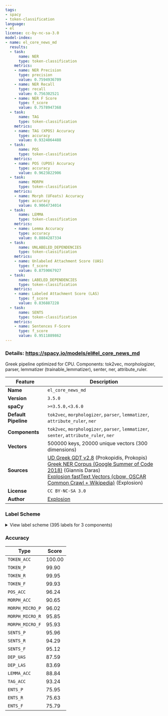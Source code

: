 ```yaml
---
tags:
- spacy
- token-classification
language:
- el
license: cc-by-nc-sa-3.0
model-index:
- name: el_core_news_md
  results:
  - task:
      name: NER
      type: token-classification
    metrics:
    - name: NER Precision
      type: precision
      value: 0.7594936709
    - name: NER Recall
      type: recall
      value: 0.756302521
    - name: NER F Score
      type: f_score
      value: 0.7578947368
  - task:
      name: TAG
      type: token-classification
    metrics:
    - name: TAG (XPOS) Accuracy
      type: accuracy
      value: 0.9324064488
  - task:
      name: POS
      type: token-classification
    metrics:
    - name: POS (UPOS) Accuracy
      type: accuracy
      value: 0.9623822906
  - task:
      name: MORPH
      type: token-classification
    metrics:
    - name: Morph (UFeats) Accuracy
      type: accuracy
      value: 0.9064734014
  - task:
      name: LEMMA
      type: token-classification
    metrics:
    - name: Lemma Accuracy
      type: accuracy
      value: 0.8884287334
  - task:
      name: UNLABELED_DEPENDENCIES
      type: token-classification
    metrics:
    - name: Unlabeled Attachment Score (UAS)
      type: f_score
      value: 0.8759067927
  - task:
      name: LABELED_DEPENDENCIES
      type: token-classification
    metrics:
    - name: Labeled Attachment Score (LAS)
      type: f_score
      value: 0.836887228
  - task:
      name: SENTS
      type: token-classification
    metrics:
    - name: Sentences F-Score
      type: f_score
      value: 0.9511889862
---
```

### Details: https://spacy.io/models/el#el_core_news_md

Greek pipeline optimized for CPU. Components: tok2vec, morphologizer, parser, lemmatizer (trainable_lemmatizer), senter, ner, attribute_ruler.

| Feature | Description |
| --- | --- |
| **Name** | `el_core_news_md` |
| **Version** | `3.5.0` |
| **spaCy** | `>=3.5.0,<3.6.0` |
| **Default Pipeline** | `tok2vec`, `morphologizer`, `parser`, `lemmatizer`, `attribute_ruler`, `ner` |
| **Components** | `tok2vec`, `morphologizer`, `parser`, `lemmatizer`, `senter`, `attribute_ruler`, `ner` |
| **Vectors** | 500000 keys, 20000 unique vectors (300 dimensions) |
| **Sources** | [UD Greek GDT v2.8](https://github.com/UniversalDependencies/UD_Greek-GDT) (Prokopidis, Prokopis)<br />[Greek NER Corpus (Google Summer of Code 2018)](https://github.com/eellak/gsoc2018-spacy) (Giannis Daras)<br />[Explosion fastText Vectors (cbow, OSCAR Common Crawl + Wikipedia)](https://spacy.io) (Explosion) |
| **License** | `CC BY-NC-SA 3.0` |
| **Author** | [Explosion](https://explosion.ai) |

### Label Scheme

<details>

<summary>View label scheme (395 labels for 3 components)</summary>

| Component | Labels |
| --- | --- |
| **`morphologizer`** | `Case=Nom\|Definite=Def\|Gender=Fem\|Number=Sing\|POS=DET\|PronType=Art`, `Foreign=Yes\|POS=X`, `Aspect=Perf\|Mood=Ind\|Number=Sing\|POS=VERB\|Person=3\|Tense=Past\|VerbForm=Fin\|Voice=Pass`, `POS=ADP`, `Case=Acc\|Definite=Def\|Gender=Fem\|Number=Sing\|POS=DET\|PronType=Art`, `NumType=Card\|POS=NUM`, `POS=NOUN`, `POS=ADV`, `POS=PUNCT`, `Case=Acc\|Gender=Neut\|Number=Plur\|POS=NOUN`, `Case=Acc\|Gender=Neut\|Number=Plur\|POS=ADP`, `Case=Gen\|Definite=Def\|Gender=Fem\|Number=Sing\|POS=DET\|PronType=Art`, `Case=Gen\|Gender=Fem\|Number=Sing\|POS=NOUN`, `Case=Gen\|Definite=Def\|Gender=Fem\|Number=Plur\|POS=DET\|PronType=Art`, `Case=Gen\|Definite=Def\|Gender=Neut\|Number=Sing\|POS=DET\|PronType=Art`, `Case=Acc\|Definite=Def\|Gender=Neut\|Number=Sing\|POS=DET\|PronType=Art`, `Case=Gen\|Definite=Def\|Gender=Masc\|Number=Sing\|POS=DET\|PronType=Art`, `Case=Gen\|Gender=Masc\|Number=Sing\|POS=NOUN`, `Aspect=Perf\|Mood=Ind\|Number=Sing\|POS=VERB\|Person=3\|Tense=Past\|VerbForm=Fin\|Voice=Act`, `Case=Nom\|Definite=Def\|Gender=Masc\|Number=Sing\|POS=DET\|PronType=Art`, `Case=Acc\|Gender=Neut\|Number=Sing\|POS=ADP`, `Case=Acc\|Gender=Neut\|NumType=Ord\|Number=Sing\|POS=NUM`, `Case=Acc\|Gender=Neut\|Number=Sing\|POS=NOUN`, `POS=CCONJ`, `Case=Nom\|Definite=Def\|Gender=Masc\|Number=Plur\|POS=DET\|PronType=Art`, `Case=Nom\|Gender=Masc\|Number=Plur\|POS=ADJ`, `Aspect=Perf\|Mood=Ind\|Number=Plur\|POS=VERB\|Person=3\|Tense=Past\|VerbForm=Fin\|Voice=Act`, `Case=Acc\|Definite=Def\|Gender=Masc\|Number=Sing\|POS=DET\|PronType=Art`, `Case=Acc\|Gender=Neut\|NumType=Card\|Number=Plur\|POS=NUM`, `Case=Acc\|Definite=Def\|Gender=Masc\|Number=Plur\|POS=DET\|PronType=Art`, `Case=Nom\|Gender=Masc\|NumType=Card\|Number=Plur\|POS=NUM`, `POS=AUX`, `Aspect=Perf\|Mood=Ind\|Number=Plur\|POS=VERB\|Person=3\|VerbForm=Fin\|Voice=Pass`, `Case=Acc\|Gender=Fem\|Number=Plur\|POS=ADP`, `Case=Acc\|Gender=Masc\|Number=Plur\|POS=PROPN`, `Aspect=Imp\|Mood=Ind\|Number=Plur\|POS=VERB\|Person=3\|Tense=Pres\|VerbForm=Fin\|Voice=Pass`, `Case=Acc\|Gender=Fem\|Number=Sing\|POS=NOUN`, `Case=Acc\|Gender=Masc\|Number=Plur\|POS=ADJ`, `Case=Acc\|Gender=Masc\|Number=Plur\|POS=NOUN`, `Case=Gen\|Gender=Neut\|NumType=Card\|Number=Plur\|POS=NUM`, `Case=Gen\|Gender=Neut\|Number=Plur\|POS=NOUN`, `Case=Acc\|Gender=Masc\|Number=Sing\|POS=ADP`, `Case=Acc\|Gender=Masc\|Number=Sing\|POS=NOUN`, `Case=Acc\|Gender=Neut\|Number=Sing\|POS=PROPN`, `Case=Nom\|Gender=Masc\|Number=Sing\|POS=NOUN`, `Case=Nom\|Gender=Masc\|Number=Sing\|POS=PROPN`, `Aspect=Imp\|Mood=Ind\|Number=Sing\|POS=VERB\|Person=3\|Tense=Past\|VerbForm=Fin\|Voice=Act`, `Case=Gen\|Gender=Masc\|Number=Sing\|POS=PRON\|Person=3\|PronType=Rel`, `Case=Acc\|Definite=Def\|Gender=Fem\|Number=Plur\|POS=DET\|PronType=Art`, `Case=Acc\|Gender=Fem\|Number=Plur\|POS=NOUN`, `Case=Gen\|Gender=Masc\|Number=Sing\|POS=PRON\|Person=3\|Poss=Yes\|PronType=Prs`, `Case=Acc\|Gender=Fem\|Number=Sing\|POS=ADP`, `Case=Acc\|Gender=Fem\|Number=Sing\|POS=PROPN`, `Aspect=Imp\|Mood=Ind\|Number=Sing\|POS=VERB\|Person=3\|Tense=Pres\|VerbForm=Fin\|Voice=Act`, `Case=Acc\|Definite=Def\|Gender=Neut\|Number=Plur\|POS=DET\|PronType=Art`, `Case=Acc\|Gender=Neut\|Number=Plur\|POS=ADJ`, `Case=Gen\|Gender=Neut\|Number=Plur\|POS=PROPN`, `Case=Acc\|Gender=Neut\|Number=Sing\|POS=ADJ`, `Aspect=Imp\|POS=VERB\|VerbForm=Conv\|Voice=Act`, `Case=Nom\|Gender=Fem\|Number=Sing\|POS=PRON\|Person=3\|PronType=Rel`, `Aspect=Imp\|Mood=Ind\|Number=Sing\|POS=VERB\|Person=3\|Tense=Pres\|VerbForm=Fin\|Voice=Pass`, `Case=Acc\|Gender=Masc\|Number=Plur\|POS=ADP`, `Case=Gen\|Gender=Fem\|Number=Sing\|POS=ADJ`, `Case=Gen\|Gender=Fem\|Number=Sing\|POS=PROPN`, `Case=Acc\|Definite=Ind\|Gender=Neut\|Number=Sing\|POS=DET\|PronType=Art`, `Case=Gen\|Definite=Def\|Gender=Neut\|Number=Plur\|POS=DET\|PronType=Art`, `Case=Gen\|Gender=Neut\|Number=Sing\|POS=PROPN`, `Case=Nom\|Definite=Def\|Gender=Neut\|Number=Sing\|POS=DET\|PronType=Art`, `Case=Nom\|Gender=Neut\|Number=Sing\|POS=PRON\|Person=3\|PronType=Rel`, `Case=Nom\|Gender=Neut\|Number=Plur\|POS=NOUN`, `Case=Gen\|Gender=Masc\|Number=Sing\|POS=PROPN`, `Case=Nom\|Gender=Masc\|Number=Plur\|POS=NOUN`, `Case=Nom\|Gender=Fem\|Number=Plur\|POS=ADJ`, `Case=Nom\|Gender=Fem\|Number=Plur\|POS=NOUN`, `Case=Nom\|Gender=Fem\|Number=Sing\|POS=NOUN`, `Case=Acc\|Gender=Fem\|Number=Plur\|POS=PRON\|Person=3\|PronType=Ind`, `Case=Nom\|Gender=Neut\|Number=Sing\|POS=NOUN`, `Case=Nom\|Gender=Neut\|Number=Plur\|POS=ADJ`, `Aspect=Imp\|Mood=Ind\|Number=Sing\|POS=AUX\|Person=3\|Tense=Past\|VerbForm=Fin\|Voice=Pass`, `Case=Nom\|Gender=Fem\|Number=Sing\|POS=ADJ`, `Case=Acc\|Gender=Fem\|Number=Sing\|POS=ADJ`, `Case=Nom\|Degree=Cmp\|Gender=Masc\|Number=Sing\|POS=ADJ`, `Case=Gen\|Definite=Def\|Gender=Masc\|Number=Plur\|POS=DET\|PronType=Art`, `Case=Gen\|Gender=Masc\|Number=Plur\|POS=NOUN`, `Case=Gen\|Gender=Fem\|Number=Plur\|POS=NOUN`, `Case=Nom\|Gender=Neut\|NumType=Card\|Number=Plur\|POS=NUM`, `Case=Gen\|Gender=Masc\|Number=Plur\|POS=PRON\|Person=3\|Poss=Yes\|PronType=Prs`, `POS=SCONJ`, `Case=Nom\|Gender=Neut\|Number=Plur\|POS=PRON\|Person=3\|PronType=Ind`, `Aspect=Perf\|Mood=Ind\|Number=Plur\|POS=VERB\|Person=3\|Tense=Past\|VerbForm=Fin\|Voice=Pass`, `Case=Nom\|Definite=Def\|Gender=Fem\|Number=Plur\|POS=DET\|PronType=Art`, `Case=Nom\|Gender=Masc\|Number=Plur\|POS=PRON\|Person=3\|PronType=Rel`, `Aspect=Imp\|Mood=Ind\|Number=Plur\|POS=VERB\|Person=3\|Tense=Pres\|VerbForm=Fin\|Voice=Act`, `Aspect=Perf\|Mood=Ind\|Number=Plur\|POS=VERB\|Person=3\|VerbForm=Fin\|Voice=Act`, `Case=Nom\|Gender=Masc\|Number=Sing\|POS=PRON\|Person=3\|PronType=Rel`, `Case=Nom\|Gender=Fem\|Number=Sing\|POS=PROPN`, `Case=Gen\|Gender=Masc\|Number=Sing\|POS=ADJ`, `Case=Acc\|Gender=Fem\|NumType=Ord\|Number=Sing\|POS=NUM`, `Case=Gen\|Gender=Fem\|Number=Plur\|POS=PRON\|Person=3\|PronType=Prs`, `Aspect=Imp\|Mood=Ind\|Number=Sing\|POS=VERB\|Person=3\|Tense=Past\|VerbForm=Fin\|Voice=Pass`, `Aspect=Imp\|Mood=Ind\|Number=Sing\|POS=AUX\|Person=3\|Tense=Pres\|VerbForm=Fin\|Voice=Pass`, `Case=Acc\|Definite=Ind\|Gender=Fem\|Number=Sing\|POS=DET\|PronType=Art`, `Case=Nom\|Gender=Neut\|Number=Sing\|POS=ADJ`, `Aspect=Imp\|Mood=Ind\|Number=Plur\|POS=AUX\|Person=3\|Tense=Pres\|VerbForm=Fin\|Voice=Act`, `Aspect=Perf\|POS=VERB\|VerbForm=Inf\|Voice=Pass`, `Case=Acc\|Gender=Fem\|Number=Plur\|POS=ADJ`, `Case=Nom\|Definite=Def\|Gender=Neut\|Number=Plur\|POS=DET\|PronType=Art`, `Case=Nom\|Gender=Masc\|Number=Sing\|POS=ADJ`, `Case=Gen\|Gender=Neut\|Number=Plur\|POS=ADJ`, `Aspect=Imp\|Mood=Ind\|Number=Sing\|POS=AUX\|Person=3\|Tense=Pres\|VerbForm=Fin\|Voice=Act`, `Aspect=Perf\|POS=VERB\|VerbForm=Inf\|Voice=Act`, `Case=Acc\|Gender=Fem\|Number=Plur\|POS=PRON\|Person=3\|PronType=Rel`, `Case=Nom\|Gender=Masc\|Number=Plur\|POS=PROPN`, `Aspect=Perf\|Case=Acc\|Gender=Fem\|Number=Sing\|POS=VERB\|VerbForm=Part\|Voice=Pass`, `Case=Gen\|Gender=Masc\|Number=Plur\|POS=PROPN`, `POS=PART`, `Case=Nom\|Gender=Fem\|Number=Sing\|POS=PRON\|Person=3\|PronType=Ind`, `Case=Nom\|Degree=Cmp\|Gender=Neut\|Number=Sing\|POS=ADJ`, `Case=Acc\|Gender=Fem\|Number=Sing\|POS=PRON\|Person=3\|PronType=Dem`, `Case=Acc\|Degree=Cmp\|Gender=Fem\|Number=Sing\|POS=ADJ`, `Case=Nom\|Gender=Neut\|Number=Plur\|POS=PRON\|Person=3\|PronType=Dem`, `Aspect=Imp\|Mood=Ind\|Number=Plur\|POS=AUX\|Person=3\|Tense=Pres\|VerbForm=Fin\|Voice=Pass`, `Case=Gen\|Gender=Fem\|NumType=Ord\|Number=Sing\|POS=NUM`, `Aspect=Imp\|Mood=Ind\|Number=Plur\|POS=VERB\|Person=3\|Tense=Past\|VerbForm=Fin\|Voice=Act`, `Aspect=Perf\|Mood=Ind\|Number=Sing\|POS=VERB\|Person=3\|VerbForm=Fin\|Voice=Pass`, `Case=Gen\|Gender=Neut\|Number=Sing\|POS=NOUN`, `Case=Gen\|Gender=Fem\|Number=Sing\|POS=PRON\|Person=3\|Poss=Yes\|PronType=Prs`, `Abbr=Yes\|POS=NOUN`, `Case=Acc\|Gender=Neut\|Number=Plur\|POS=PRON\|Person=3\|PronType=Ind`, `Case=Nom\|Gender=Fem\|Number=Plur\|POS=PRON\|Person=3\|PronType=Rel`, `Aspect=Perf\|Mood=Ind\|Number=Sing\|POS=VERB\|Person=3\|VerbForm=Fin\|Voice=Act`, `Case=Acc\|Gender=Masc\|Number=Sing\|POS=PROPN`, `Case=Gen\|Gender=Fem\|Number=Plur\|POS=ADJ`, `Case=Acc\|Gender=Masc\|Number=Sing\|POS=ADJ`, `Case=Voc\|Gender=Fem\|Number=Sing\|POS=NOUN`, `Aspect=Imp\|Mood=Ind\|Number=Plur\|POS=VERB\|Person=1\|Tense=Pres\|VerbForm=Fin\|Voice=Act`, `Case=Acc\|Gender=Fem\|Number=Sing\|POS=PRON\|Person=3\|PronType=Rel`, `Aspect=Perf\|Mood=Ind\|Number=Plur\|POS=VERB\|Person=1\|Tense=Past\|VerbForm=Fin\|Voice=Act`, `Aspect=Perf\|Mood=Ind\|Number=Plur\|POS=VERB\|Person=1\|VerbForm=Fin\|Voice=Act`, `Case=Acc\|Definite=Ind\|Gender=Masc\|Number=Sing\|POS=DET\|PronType=Art`, `Case=Gen\|Gender=Neut\|Number=Plur\|POS=PRON\|Person=3\|Poss=Yes\|PronType=Prs`, `Aspect=Imp\|Mood=Ind\|Number=Plur\|POS=VERB\|Person=1\|Tense=Pres\|VerbForm=Fin\|Voice=Pass`, `Case=Nom\|Gender=Neut\|Number=Plur\|POS=PRON\|Person=3\|PronType=Rel`, `Case=Gen\|Gender=Masc\|Number=Plur\|POS=PRON\|Person=1\|Poss=Yes\|PronType=Prs`, `Case=Nom\|Definite=Ind\|Gender=Fem\|Number=Sing\|POS=DET\|PronType=Art`, `Case=Acc\|Gender=Masc\|Number=Plur\|POS=PRON\|Person=1\|PronType=Prs`, `Case=Acc\|Gender=Neut\|Number=Sing\|POS=PRON\|Person=3\|PronType=Dem`, `Aspect=Imp\|Mood=Ind\|Number=Sing\|POS=VERB\|Person=1\|Tense=Past\|VerbForm=Fin\|Voice=Act`, `Case=Gen\|Gender=Masc\|Number=Sing\|POS=PRON\|Person=1\|Poss=Yes\|PronType=Prs`, `Case=Nom\|Definite=Ind\|Gender=Neut\|Number=Sing\|POS=DET\|PronType=Art`, `Aspect=Imp\|Mood=Ind\|Number=Sing\|POS=VERB\|Person=1\|Tense=Pres\|VerbForm=Fin\|Voice=Act`, `Case=Acc\|Gender=Masc\|Number=Plur\|POS=PRON\|Person=3\|PronType=Dem`, `Case=Acc\|Gender=Neut\|Number=Sing\|POS=PRON\|Person=3\|PronType=Ind`, `Degree=Cmp\|POS=ADV`, `Case=Acc\|Gender=Masc\|Number=Sing\|POS=PRON\|Person=3\|PronType=Dem`, `Case=Acc\|Gender=Masc\|Number=Sing\|POS=PRON\|Person=1\|PronType=Prs`, `Aspect=Perf\|Mood=Ind\|Number=Sing\|POS=VERB\|Person=1\|Tense=Past\|VerbForm=Fin\|Voice=Act`, `Case=Acc\|Gender=Neut\|Number=Plur\|POS=PRON\|Person=3\|PronType=Dem`, `Case=Acc\|Gender=Neut\|Number=Plur\|POS=PRON\|Person=3\|PronType=Prs`, `Case=Acc\|Gender=Fem\|Number=Sing\|POS=PRON\|Person=3\|PronType=Ind,Rel`, `Case=Nom\|Gender=Masc\|Number=Plur\|POS=PRON\|Person=3\|PronType=Ind,Rel`, `Case=Gen\|Gender=Neut\|Number=Plur\|POS=PRON\|Person=3\|PronType=Dem`, `Case=Nom\|Gender=Fem\|NumType=Card\|Number=Sing\|POS=NUM`, `Case=Acc\|Gender=Fem\|Number=Sing\|POS=PRON\|Person=3\|PronType=Ind`, `Case=Nom\|Gender=Masc\|Number=Plur\|POS=PRON\|Person=1\|PronType=Prs`, `Aspect=Perf\|Mood=Ind\|Number=Plur\|POS=VERB\|Person=1\|Tense=Past\|VerbForm=Fin\|Voice=Pass`, `Case=Gen\|Gender=Fem\|Number=Plur\|POS=PRON\|Person=3\|PronType=Rel`, `Case=Acc\|Gender=Neut\|NumType=Card\|Number=Sing\|POS=NUM`, `Aspect=Perf\|Case=Acc\|Gender=Neut\|Number=Sing\|POS=VERB\|VerbForm=Part\|Voice=Pass`, `Case=Gen\|Gender=Fem\|Number=Sing\|POS=PRON\|Person=3\|PronType=Dem`, `Case=Gen\|Gender=Neut\|Number=Sing\|POS=PRON\|Person=3\|Poss=Yes\|PronType=Prs`, `Case=Acc\|Gender=Masc\|NumType=Ord\|Number=Sing\|POS=NUM`, `Case=Gen\|Definite=Ind\|Gender=Masc\|Number=Sing\|POS=DET\|PronType=Art`, `Case=Gen\|Gender=Masc\|NumType=Ord\|Number=Sing\|POS=NUM`, `Case=Gen\|Definite=Ind\|Gender=Fem\|Number=Sing\|POS=DET\|PronType=Art`, `Case=Nom\|Gender=Fem\|NumType=Card\|Number=Plur\|POS=NUM`, `Case=Voc\|Gender=Masc\|Number=Sing\|POS=NOUN`, `Aspect=Perf\|Mood=Ind\|Number=Sing\|POS=VERB\|Person=1\|VerbForm=Fin\|Voice=Act`, `Case=Acc\|Gender=Neut\|Number=Plur\|POS=PRON\|Person=3\|PronType=Ind,Rel`, `Case=Gen\|Gender=Neut\|Number=Sing\|POS=PRON\|Person=3\|PronType=Dem`, `Case=Acc\|Gender=Neut\|Number=Plur\|POS=PRON\|Person=3\|PronType=Rel`, `Case=Gen\|Gender=Fem\|Number=Plur\|POS=PRON\|Person=3\|PronType=Dem`, `Case=Acc\|Gender=Neut\|Number=Sing\|POS=PRON\|Person=3\|PronType=Rel`, `Case=Acc\|Gender=Neut\|Number=Sing\|POS=PRON\|Person=3\|PronType=Prs`, `Case=Acc\|Gender=Masc\|Number=Plur\|POS=PRON\|Person=3\|PronType=Rel`, `Case=Voc\|Gender=Fem\|Number=Plur\|POS=NOUN`, `Case=Voc\|Gender=Masc\|Number=Plur\|POS=NOUN`, `Case=Gen\|Gender=Masc\|Number=Plur\|POS=PRON\|Person=2\|PronType=Prs`, `Case=Acc\|Gender=Neut\|Number=Sing\|POS=PRON\|Person=3\|PronType=Int`, `Case=Gen\|Gender=Masc\|Number=Plur\|POS=ADJ`, `Case=Gen\|Gender=Neut\|Number=Sing\|POS=ADJ`, `Case=Gen\|Definite=Ind\|Gender=Neut\|Number=Sing\|POS=DET\|PronType=Art`, `Case=Nom\|Gender=Fem\|Number=Plur\|POS=PRON\|Person=3\|PronType=Ind`, `Case=Nom\|Gender=Masc\|Number=Plur\|POS=PRON\|Person=3\|PronType=Ind`, `Case=Acc\|Gender=Masc\|Number=Plur\|POS=PRON\|Person=3\|PronType=Ind`, `Case=Nom\|Gender=Neut\|Number=Sing\|POS=PRON\|Person=3\|PronType=Dem`, `Case=Gen\|Gender=Fem\|Number=Plur\|POS=PRON\|Person=3\|Poss=Yes\|PronType=Prs`, `Aspect=Perf\|Mood=Ind\|Number=Plur\|POS=VERB\|Person=1\|VerbForm=Fin\|Voice=Pass`, `Aspect=Imp\|Mood=Ind\|Number=Sing\|POS=VERB\|Person=1\|Tense=Pres\|VerbForm=Fin\|Voice=Pass`, `Case=Nom\|Gender=Masc\|Number=Plur\|POS=PRON\|Person=3\|PronType=Dem`, `Case=Acc\|Gender=Masc\|Number=Plur\|POS=PRON\|Person=3\|PronType=Prs`, `Case=Acc\|Gender=Fem\|Number=Plur\|POS=PRON\|Person=3\|PronType=Dem`, `Case=Nom\|Gender=Masc\|Number=Plur\|POS=PRON\|Person=2\|PronType=Prs`, `Aspect=Perf\|Mood=Ind\|Number=Plur\|POS=VERB\|Person=2\|Tense=Past\|VerbForm=Fin\|Voice=Act`, `Case=Gen\|Gender=Masc\|Number=Plur\|POS=PRON\|Person=1\|PronType=Prs`, `Case=Acc\|Gender=Masc\|Number=Sing\|POS=PRON\|Person=3\|PronType=Rel`, `Case=Gen\|Gender=Masc\|Number=Plur\|POS=PRON\|Person=2\|Poss=Yes\|PronType=Prs`, `Case=Acc\|Gender=Masc\|Number=Sing\|POS=PRON\|Person=3\|PronType=Ind`, `Case=Acc\|Degree=Cmp\|Gender=Masc\|Number=Sing\|POS=ADJ`, `Case=Nom\|Gender=Masc\|Number=Sing\|POS=PRON\|Person=3\|PronType=Ind,Rel`, `Case=Acc\|Degree=Cmp\|Gender=Neut\|Number=Plur\|POS=ADJ`, `Case=Nom\|Gender=Neut\|Number=Sing\|POS=PRON\|Person=3\|PronType=Ind`, `Aspect=Perf\|Case=Nom\|Gender=Masc\|Number=Plur\|POS=VERB\|VerbForm=Part\|Voice=Pass`, `Aspect=Imp\|Mood=Ind\|Number=Plur\|POS=VERB\|Person=1\|Tense=Past\|VerbForm=Fin\|Voice=Act`, `Case=Nom\|Degree=Cmp\|Gender=Fem\|Number=Plur\|POS=ADJ`, `Case=Nom\|Gender=Fem\|Number=Sing\|POS=PRON\|Person=3\|PronType=Dem`, `Case=Gen\|Gender=Masc\|NumType=Card\|Number=Plur\|POS=NUM`, `Case=Acc\|Gender=Fem\|NumType=Card\|Number=Plur\|POS=NUM`, `Case=Acc\|Gender=Masc\|NumType=Card\|Number=Plur\|POS=NUM`, `Case=Acc\|Degree=Cmp\|Gender=Neut\|Number=Sing\|POS=ADJ`, `Case=Acc\|Gender=Fem\|Number=Plur\|POS=PROPN`, `Aspect=Imp\|Mood=Ind\|Number=Sing\|POS=AUX\|Person=3\|Tense=Past\|VerbForm=Fin\|Voice=Act`, `Aspect=Perf\|Case=Gen\|Gender=Masc\|Number=Sing\|POS=VERB\|VerbForm=Part\|Voice=Pass`, `Case=Gen\|Gender=Masc\|Number=Sing\|POS=PRON\|Person=3\|PronType=Dem`, `Case=Gen\|Gender=Fem\|NumType=Card\|Number=Plur\|POS=NUM`, `POS=SPACE`, `Case=Nom\|Gender=Neut\|Number=Sing\|POS=PROPN`, `Aspect=Perf\|Case=Acc\|Gender=Masc\|Number=Sing\|POS=VERB\|VerbForm=Part\|Voice=Pass`, `Case=Nom\|Degree=Sup\|Gender=Neut\|Number=Plur\|POS=ADJ`, `Case=Nom\|Degree=Cmp\|Gender=Neut\|Number=Plur\|POS=ADJ`, `Aspect=Imp\|Mood=Ind\|Number=Plur\|POS=VERB\|Person=2\|Tense=Pres\|VerbForm=Fin\|Voice=Act`, `Aspect=Perf\|Mood=Ind\|Number=Plur\|POS=VERB\|Person=2\|VerbForm=Fin\|Voice=Act`, `Aspect=Perf\|Mood=Ind\|Number=Plur\|POS=VERB\|Person=2\|VerbForm=Fin\|Voice=Pass`, `Case=Acc\|Gender=Fem\|Number=Sing\|POS=PRON\|Person=3\|PronType=Prs`, `Case=Nom\|Gender=Neut\|Number=Sing\|POS=PRON\|Person=3\|PronType=Int`, `Aspect=Perf\|Case=Acc\|Gender=Fem\|Number=Plur\|POS=VERB\|VerbForm=Part\|Voice=Pass`, `Abbr=Yes\|POS=ADV`, `Case=Acc\|Gender=Neut\|Number=Sing\|POS=PRON\|Person=3\|PronType=Ind,Rel`, `Case=Nom\|Gender=Neut\|NumType=Ord\|Number=Plur\|POS=NUM`, `Aspect=Imp\|Mood=Ind\|Number=Plur\|POS=AUX\|Person=3\|Tense=Past\|VerbForm=Fin\|Voice=Act`, `Case=Dat\|Gender=Masc\|Number=Sing\|POS=NOUN`, `Case=Nom\|Gender=Fem\|Number=Plur\|POS=PRON\|Person=3\|PronType=Dem`, `Aspect=Imp\|Mood=Ind\|Number=Plur\|POS=AUX\|Person=1\|Tense=Pres\|VerbForm=Fin\|Voice=Pass`, `Case=Acc\|Degree=Cmp\|Gender=Fem\|Number=Plur\|POS=ADJ`, `Case=Gen\|Degree=Cmp\|Gender=Neut\|Number=Plur\|POS=ADJ`, `Case=Gen\|Gender=Neut\|Number=Plur\|POS=PRON\|Person=3\|PronType=Rel`, `Aspect=Perf\|Case=Nom\|Gender=Fem\|Number=Plur\|POS=VERB\|VerbForm=Part\|Voice=Pass`, `Case=Nom\|Gender=Masc\|Number=Sing\|POS=PRON\|Person=3\|PronType=Ind`, `Case=Dat\|Gender=Neut\|Number=Sing\|POS=NOUN`, `Case=Gen\|Gender=Neut\|Number=Plur\|POS=PRON\|Person=3\|PronType=Ind`, `Case=Acc\|Degree=Sup\|Gender=Masc\|Number=Plur\|POS=ADJ`, `Case=Gen\|Gender=Masc\|Number=Sing\|POS=PRON\|Person=3\|PronType=Prs`, `Case=Gen\|Gender=Neut\|Number=Plur\|POS=PRON\|Person=3\|PronType=Ind,Rel`, `Case=Gen\|Degree=Cmp\|Gender=Masc\|Number=Plur\|POS=ADJ`, `Case=Nom\|Degree=Cmp\|Gender=Masc\|Number=Plur\|POS=ADJ`, `Case=Nom\|Gender=Neut\|Number=Plur\|POS=PROPN`, `Case=Gen\|Gender=Masc\|Number=Plur\|POS=PRON\|Person=3\|PronType=Rel`, `Case=Dat\|Gender=Fem\|Number=Sing\|POS=NOUN`, `Case=Gen\|Gender=Fem\|Number=Sing\|POS=PRON\|Person=3\|PronType=Prs`, `Aspect=Perf\|Case=Acc\|Gender=Neut\|Number=Plur\|POS=VERB\|VerbForm=Part\|Voice=Pass`, `Case=Acc\|Gender=Fem\|NumType=Sets\|Number=Plur\|POS=NUM`, `Aspect=Imp\|POS=AUX\|VerbForm=Conv\|Voice=Act`, `Case=Gen\|Gender=Masc\|Number=Plur\|POS=PRON\|Person=3\|PronType=Prs`, `Case=Nom\|Gender=Fem\|NumType=Ord\|Number=Sing\|POS=NUM`, `Case=Nom\|Gender=Fem\|NumType=Sets\|Number=Plur\|POS=NUM`, `Case=Acc\|Gender=Neut\|Number=Plur\|POS=PROPN`, `Aspect=Imp\|Mood=Ind\|Number=Plur\|POS=AUX\|Person=3\|Tense=Past\|VerbForm=Fin\|Voice=Pass`, `Aspect=Perf\|Mood=Imp\|Number=Plur\|POS=VERB\|Person=2\|VerbForm=Fin\|Voice=Act`, `Case=Gen\|Gender=Masc\|Number=Sing\|POS=PRON\|Person=1\|PronType=Prs`, `Case=Acc\|Gender=Masc\|Number=Plur\|POS=PRON\|Person=2\|PronType=Prs`, `Case=Nom\|Gender=Masc\|Number=Sing\|POS=PRON\|Person=1\|PronType=Prs`, `Case=Voc\|Gender=Masc\|Number=Sing\|POS=ADJ`, `Case=Voc\|Gender=Masc\|Number=Plur\|POS=ADJ`, `Case=Acc\|Gender=Masc\|NumType=Card\|Number=Sing\|POS=NUM`, `Case=Gen\|Gender=Fem\|Number=Plur\|POS=PRON\|Person=3\|PronType=Ind`, `Case=Nom\|Degree=Cmp\|Gender=Fem\|Number=Sing\|POS=ADJ`, `Aspect=Perf\|Mood=Ind\|Number=Sing\|POS=VERB\|Person=1\|VerbForm=Fin\|Voice=Pass`, `Case=Nom\|Gender=Masc\|NumType=Ord\|Number=Sing\|POS=NUM`, `Aspect=Perf\|Case=Gen\|Gender=Fem\|Number=Sing\|POS=VERB\|VerbForm=Part\|Voice=Pass`, `Aspect=Perf\|Mood=Ind\|Number=Sing\|POS=AUX\|Person=3\|Tense=Past\|VerbForm=Fin\|Voice=Pass`, `Aspect=Perf\|Mood=Ind\|Number=Plur\|POS=AUX\|Person=3\|Tense=Past\|VerbForm=Fin\|Voice=Pass`, `Case=Gen\|Degree=Sup\|Gender=Fem\|Number=Sing\|POS=ADJ`, `Aspect=Imp\|Mood=Ind\|Number=Sing\|POS=AUX\|Person=1\|Tense=Pres\|VerbForm=Fin\|Voice=Pass`, `Case=Nom\|Gender=Neut\|NumType=Ord\|Number=Sing\|POS=NUM`, `Aspect=Perf\|Mood=Ind\|Number=Sing\|POS=VERB\|Person=1\|Tense=Past\|VerbForm=Fin\|Voice=Pass`, `Case=Nom\|Gender=Neut\|NumType=Card\|Number=Sing\|POS=NUM`, `Case=Gen\|Gender=Masc\|Number=Plur\|POS=PRON\|Person=3\|PronType=Dem`, `Case=Gen\|Degree=Cmp\|Gender=Fem\|Number=Sing\|POS=ADJ`, `Aspect=Imp\|Mood=Ind\|Number=Sing\|POS=AUX\|Person=1\|Tense=Pres\|VerbForm=Fin\|Voice=Act`, `Case=Acc\|Degree=Sup\|Gender=Fem\|Number=Plur\|POS=ADJ`, `Aspect=Imp\|Mood=Ind\|Number=Plur\|POS=AUX\|Person=1\|Tense=Pres\|VerbForm=Fin\|Voice=Act`, `Case=Dat\|Gender=Fem\|Number=Sing\|POS=ADJ`, `Case=Gen\|Gender=Fem\|Number=Sing\|POS=PRON\|Person=3\|PronType=Rel`, `Case=Gen\|Gender=Fem\|NumType=Sets\|Number=Plur\|POS=NUM`, `Aspect=Perf\|Case=Nom\|Gender=Fem\|Number=Sing\|POS=VERB\|VerbForm=Part\|Voice=Pass`, `Case=Gen\|Gender=Masc\|Number=Plur\|POS=PRON\|Person=3\|PronType=Ind,Rel`, `Aspect=Perf\|Mood=Ind\|Number=Plur\|POS=VERB\|Person=2\|Tense=Past\|VerbForm=Fin\|Voice=Pass`, `Aspect=Imp\|Mood=Ind\|Number=Plur\|POS=AUX\|Person=2\|Tense=Pres\|VerbForm=Fin\|Voice=Pass`, `Case=Gen\|Gender=Masc\|Number=Sing\|POS=PRON\|Person=3\|PronType=Int`, `Aspect=Imp\|Mood=Ind\|Number=Plur\|POS=VERB\|Person=2\|Tense=Past\|VerbForm=Fin\|Voice=Act`, `Case=Acc\|Gender=Neut\|NumType=Ord\|Number=Plur\|POS=NUM`, `Case=Nom\|Definite=Ind\|Gender=Masc\|Number=Sing\|POS=DET\|PronType=Art`, `Case=Nom\|Gender=Masc\|Number=Sing\|POS=PRON\|Person=3\|PronType=Dem`, `Case=Gen\|Degree=Sup\|Gender=Masc\|Number=Plur\|POS=ADJ`, `Case=Acc\|Gender=Fem\|NumType=Ord\|Number=Plur\|POS=NUM`, `Case=Nom\|Gender=Fem\|NumType=Ord\|Number=Plur\|POS=NUM`, `Case=Gen\|Degree=Cmp\|Gender=Fem\|Number=Plur\|POS=ADJ`, `Case=Nom\|Degree=Sup\|Gender=Fem\|Number=Plur\|POS=ADJ`, `Case=Acc\|Degree=Sup\|Gender=Neut\|Number=Sing\|POS=ADJ`, `Case=Nom\|Gender=Masc\|NumType=Card\|Number=Sing\|POS=NUM`, `Case=Acc\|Gender=Masc\|Number=Sing\|POS=PRON\|Person=3\|PronType=Ind,Rel`, `Case=Acc\|Gender=Fem\|NumType=Card\|Number=Sing\|POS=NUM`, `Case=Nom\|Degree=Sup\|Gender=Neut\|Number=Sing\|POS=ADJ`, `Case=Acc\|Gender=Masc\|Number=Sing\|POS=PRON\|Person=3\|PronType=Int`, `Case=Acc\|Gender=Fem\|Number=Plur\|POS=PRON\|Person=3\|PronType=Prs`, `Case=Gen\|Gender=Fem\|Number=Sing\|POS=PRON\|Person=3\|PronType=Ind`, `Aspect=Perf\|Case=Gen\|Gender=Fem\|Number=Plur\|POS=VERB\|VerbForm=Part\|Voice=Pass`, `Case=Nom\|Gender=Fem\|NumType=Mult\|Number=Sing\|POS=NUM`, `Case=Acc\|Gender=Masc\|Number=Sing\|POS=PRON\|Person=3\|PronType=Prs`, `Case=Acc\|Gender=Masc\|NumType=Mult\|Number=Sing\|POS=NUM`, `Case=Nom\|Degree=Sup\|Gender=Masc\|Number=Plur\|POS=ADJ`, `Case=Acc\|Degree=Cmp\|Gender=Masc\|Number=Plur\|POS=ADJ`, `Case=Gen\|Degree=Cmp\|Gender=Neut\|Number=Sing\|POS=ADJ`, `Case=Nom\|Gender=Fem\|Number=Plur\|POS=PRON\|Person=3\|PronType=Int`, `Case=Gen\|Gender=Masc\|Number=Plur\|POS=PRON\|Person=3\|PronType=Ind`, `Degree=Sup\|POS=ADV`, `Aspect=Perf\|Mood=Ind\|Number=Sing\|POS=VERB\|Person=2\|Tense=Past\|VerbForm=Fin\|Voice=Pass`, `Case=Nom\|Degree=Sup\|Gender=Fem\|Number=Sing\|POS=ADJ`, `Case=Nom\|Gender=Fem\|Number=Sing\|POS=PRON\|Person=3\|PronType=Ind,Rel`, `Case=Gen\|Gender=Neut\|Number=Sing\|POS=PRON\|Person=3\|PronType=Prs`, `Case=Gen\|Gender=Fem\|Number=Plur\|POS=PROPN`, `Aspect=Imp\|Mood=Ind\|Number=Plur\|POS=VERB\|Person=3\|Tense=Past\|VerbForm=Fin\|Voice=Pass`, `Aspect=Perf\|Mood=Ind\|Number=Plur\|POS=AUX\|Person=2\|Tense=Past\|VerbForm=Fin\|Voice=Act`, `Case=Gen\|Gender=Neut\|Number=Sing\|POS=PRON\|Person=3\|PronType=Ind`, `Case=Nom\|Gender=Masc\|Number=Plur\|POS=PRON\|Person=3\|PronType=Int`, `Case=Nom\|Gender=Neut\|Number=Sing\|POS=PRON\|Person=3\|PronType=Ind,Rel`, `POS=SYM`, `Case=Gen\|Gender=Neut\|Number=Sing\|POS=PRON\|Person=3\|PronType=Rel`, `Case=Nom\|Gender=Masc\|NumType=Ord\|Number=Plur\|POS=NUM`, `Case=Nom\|Gender=Fem\|Number=Plur\|POS=PROPN`, `Aspect=Perf\|Case=Nom\|Gender=Neut\|Number=Sing\|POS=VERB\|VerbForm=Part\|Voice=Pass`, `Case=Acc\|Gender=Masc\|Number=Plur\|POS=PRON\|Person=3\|PronType=Ind,Rel`, `Aspect=Perf\|Case=Gen\|Gender=Masc\|Number=Plur\|POS=VERB\|VerbForm=Part\|Voice=Pass`, `Aspect=Imp\|Mood=Ind\|Number=Plur\|POS=AUX\|Person=2\|Tense=Pres\|VerbForm=Fin\|Voice=Act`, `Aspect=Perf\|Case=Nom\|Gender=Neut\|Number=Plur\|POS=VERB\|VerbForm=Part\|Voice=Pass`, `Case=Acc\|Gender=Neut\|NumType=Mult\|Number=Sing\|POS=NUM`, `Case=Acc\|Degree=Sup\|Gender=Neut\|Number=Plur\|POS=ADJ`, `Aspect=Perf\|Case=Acc\|Gender=Masc\|Number=Plur\|POS=VERB\|VerbForm=Part\|Voice=Pass`, `Aspect=Imp\|Mood=Ind\|Number=Plur\|POS=VERB\|Person=2\|Tense=Pres\|VerbForm=Fin\|Voice=Pass`, `Case=Nom\|Gender=Masc\|Number=Sing\|POS=PRON\|Person=3\|PronType=Int`, `Case=Gen\|Gender=Neut\|NumType=Ord\|Number=Sing\|POS=NUM`, `Aspect=Perf\|Case=Nom\|Gender=Masc\|Number=Sing\|POS=VERB\|VerbForm=Part\|Voice=Pass`, `Case=Dat\|Definite=Def\|Gender=Neut\|Number=Sing\|POS=DET\|PronType=Art`, `Case=Gen\|Gender=Masc\|Number=Sing\|POS=PRON\|Person=3\|PronType=Ind`, `Case=Gen\|Gender=Fem\|NumType=Ord\|Number=Plur\|POS=NUM`, `Case=Dat\|Definite=Def\|Gender=Fem\|Number=Sing\|POS=DET\|PronType=Art`, `Case=Gen\|Degree=Cmp\|Gender=Masc\|Number=Sing\|POS=ADJ` |
| **`parser`** | `ROOT`, `acl`, `acl:relcl`, `advcl`, `advmod`, `amod`, `appos`, `aux`, `case`, `cc`, `ccomp`, `conj`, `cop`, `csubj`, `csubj:pass`, `dep`, `det`, `fixed`, `flat`, `iobj`, `mark`, `nmod`, `nsubj`, `nsubj:pass`, `nummod`, `obj`, `obl`, `obl:agent`, `parataxis`, `punct`, `vocative`, `xcomp` |
| **`ner`** | `EVENT`, `GPE`, `LOC`, `ORG`, `PERSON`, `PRODUCT` |

</details>

### Accuracy

| Type | Score |
| --- | --- |
| `TOKEN_ACC` | 100.00 |
| `TOKEN_P` | 99.90 |
| `TOKEN_R` | 99.95 |
| `TOKEN_F` | 99.93 |
| `POS_ACC` | 96.24 |
| `MORPH_ACC` | 90.65 |
| `MORPH_MICRO_P` | 96.02 |
| `MORPH_MICRO_R` | 95.85 |
| `MORPH_MICRO_F` | 95.93 |
| `SENTS_P` | 95.96 |
| `SENTS_R` | 94.29 |
| `SENTS_F` | 95.12 |
| `DEP_UAS` | 87.59 |
| `DEP_LAS` | 83.69 |
| `LEMMA_ACC` | 88.84 |
| `TAG_ACC` | 93.24 |
| `ENTS_P` | 75.95 |
| `ENTS_R` | 75.63 |
| `ENTS_F` | 75.79 |